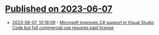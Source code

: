# [Published on 2023-06-07](index.md)

* [2023-06-07, 10:18:09](https://lobste.rs/s/nojjy3/microsoft_improves_c_support_visual) - [Microsoft improves C# support in Visual Studio Code but full commercial use requires paid license](https://devclass.com/2023/06/07/microsoft-improves-c-support-in-visual-studio-code-but-full-commercial-use-requires-paid-license/)
